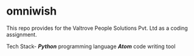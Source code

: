 # omniwish

This repo provides for the Valtrove People Solutions Pvt. Ltd as a coding assignment.

Tech Stack-
*__Python__* programming language
*__Atom__* code writing tool
